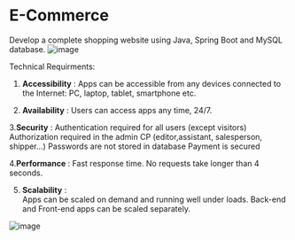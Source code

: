 # E-Commerce
Develop a complete shopping website using Java, Spring Boot and MySQL database.
![image](https://user-images.githubusercontent.com/47048100/183396984-bf1ff4e3-6d32-40dd-b338-645e77aa3297.png)

Technical Requirments:

1. **Accessibility** : 
                 Apps can be accessible from any devices connected to the Internet: PC, laptop, tablet, smartphone etc.
          
2. **Availability** :
                Users can access apps any time, 24/7.
          
3.**Security** :
            Authentication required for all users (except visitors)
            Authorization required in the admin CP (editor,assistant, salesperson, shipper...)
            Passwords are not stored in database
            Payment is secured
        
4.**Performance** :
              Fast response time.
              No requests take longer than 4 seconds.
          
5. **Scalability** :          
                Apps can be scaled on demand and running well under loads.
                Back-end and Front-end apps can be scaled separately.





![image](https://user-images.githubusercontent.com/47048100/183399266-cd6d16e3-c1b6-44af-b9f9-bd8b79476b0a.png)
